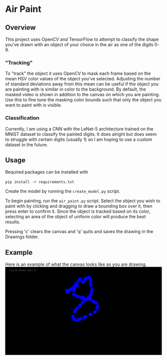 # Air Paint
## Overview
This project uses OpenCV and TensorFlow to attempt to classify the shape you've drawn with an object of your choice in the air as one of the digits 0-9. 

### "Tracking"
To "track" the object it uses OpenCV to mask each frame based on the mean HSV color values of the object you've selected. Adjusting the number of standard deviations away from this mean can be useful if the object you are painting with is similar in color to the background. By default, the masked video is shown in addition to the canvas on which you are painting. Use this to fine tune the masking color bounds such that only the object you want to paint with is visible. 

### Classification
Currently, I am using a CNN with the LeNet-5 architecture trained on the MNIST dataset to classify the painted digits. It does alright but does seem to struggle with certain digits (usually 1) so I am hoping to use a custom dataset in the future. 

## Usage
Required packages can be installed with 

`pip install -r requirements.txt`

Create the model by running the ``create_model.py`` script. 

To begin painting, run the ``air_paint.py`` script. Select the object you wish to paint with by clicking and dragging to draw a bounding box over it, then press enter to confirm it. Since the object is tracked based on its color, selecting an area of the object of uniform color will produce the best results. 

Pressing 'c' clears the canvas and 'q' quits and saves the drawing in the Drawings folder.

## Example
Here is an example of what the canvas looks like as you are drawing. 
![example image](https://github.com/ryan570/air-paint-digit-classifier/blob/master/Drawings/08-25-2020_22-38.png?raw=true)